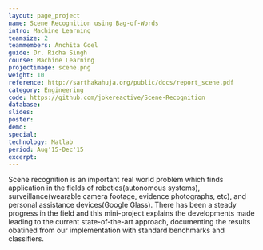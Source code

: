 ```yaml
---
layout: page_project
name: Scene Recognition using Bag-of-Words
intro: Machine Learning
teamsize: 2
teammembers: Anchita Goel
guide: Dr. Richa Singh
course: Machine Learning
projectimage: scene.png
weight: 10
reference: http://sarthakahuja.org/public/docs/report_scene.pdf
category: Engineering
code: https://github.com/jokereactive/Scene-Recognition
database: 
slides: 
poster: 
demo:
special:
technology: Matlab
period: Aug'15-Dec'15
excerpt: 
---
```

Scene recognition is an important real world problem which finds application in the fields of robotics(autonomous systems), surveillance(wearable camera footage, evidence photographs, etc), and personal assistance devices(Google Glass). There has been a steady progress in the field and this mini-project explains the developments made leading to the current state-of-the-art approach, 
documenting the results obatined from our implementation with standard benchmarks and classifiers.